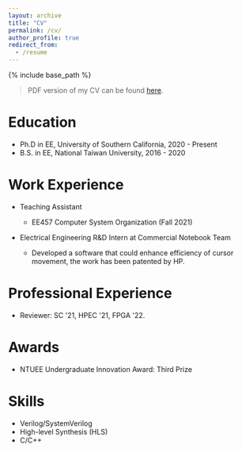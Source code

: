 ```yaml
---
layout: archive
title: "CV"
permalink: /cv/
author_profile: true
redirect_from:
  - /resume
---
```


{% include base_path %}
> PDF version of my CV can be found [here](/files/cv.pdf).

Education
======
* Ph.D in EE, University of Southern California, 2020 - Present
* B.S. in EE, National Taiwan University, 2016 - 2020

Work Experience
======
* Teaching Assistant
  * EE457 Computer System Organization (Fall 2021)

* Electrical Engineering R&D Intern at Commercial Notebook Team
  * Developed a software that could enhance efficiency of cursor movement, the work has been patented by HP.
  
Professional Experience
======
* Reviewer: SC '21, HPEC '21, FPGA '22.
  
Awards
======
* NTUEE Undergraduate Innovation Award: Third Prize

Skills
======
* Verilog/SystemVerilog
* High-level Synthesis (HLS)
* C/C++
